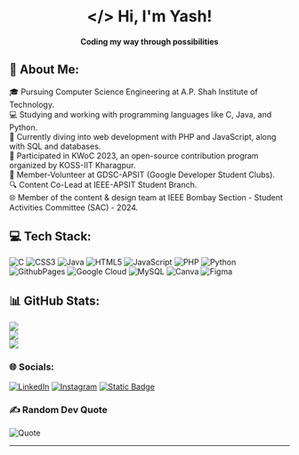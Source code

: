 <h1 align="center"> &lt;/&gt; Hi, I'm Yash!</h1>
<h4 align="center">Coding my way through possibilities</h4>

## 💫 About Me:
🎓 Pursuing Computer Science Engineering at A.P. Shah Institute of Technology.<br>💻 Studying and working with programming languages like C, Java, and Python.<br>🌱 Currently diving into web development with PHP and JavaScript, along with SQL and databases.<br>🌟 Participated in KWoC 2023, an open-source contribution program organized by KOSS-IIT Kharagpur.<br>🚀 Member-Volunteer at GDSC-APSIT (Google Developer Student Clubs). <br>🔍 Content Co-Lead at IEEE-APSIT Student Branch. <br>🌐 Member of the content & design team at IEEE Bombay Section - Student Activities Committee (SAC) - 2024.

## 💻 Tech Stack:
![C](https://img.shields.io/badge/c-%2300599C.svg?style=for-the-badge&logo=c&logoColor=white) ![CSS3](https://img.shields.io/badge/css3-%231572B6.svg?style=for-the-badge&logo=css3&logoColor=white) ![Java](https://img.shields.io/badge/java-%23ED8B00.svg?style=for-the-badge&logo=openjdk&logoColor=white) ![HTML5](https://img.shields.io/badge/html5-%23E34F26.svg?style=for-the-badge&logo=html5&logoColor=white) ![JavaScript](https://img.shields.io/badge/javascript-%23323330.svg?style=for-the-badge&logo=javascript&logoColor=%23F7DF1E) ![PHP](https://img.shields.io/badge/php-%23777BB4.svg?style=for-the-badge&logo=php&logoColor=white) ![Python](https://img.shields.io/badge/python-3670A0?style=for-the-badge&logo=python&logoColor=ffdd54) ![GithubPages](https://img.shields.io/badge/github%20pages-121013?style=for-the-badge&logo=github&logoColor=white) ![Google Cloud](https://img.shields.io/badge/GoogleCloud-%234285F4.svg?style=for-the-badge&logo=google-cloud&logoColor=white) ![MySQL](https://img.shields.io/badge/mysql-%2300000f.svg?style=for-the-badge&logo=mysql&logoColor=white) ![Canva](https://img.shields.io/badge/Canva-%2300C4CC.svg?style=for-the-badge&logo=Canva&logoColor=white) ![Figma](https://img.shields.io/badge/figma-%23F24E1E.svg?style=for-the-badge&logo=figma&logoColor=white)

## 📊 GitHub Stats:
![](https://github-readme-stats.vercel.app/api?username=agrawal-yash&theme=radical&hide_border=true&include_all_commits=false&count_private=false)<br/>
![](https://github-readme-streak-stats.herokuapp.com/?user=agrawal-yash&theme=radical&hide_border=true)<br/>
![](https://github-readme-stats.vercel.app/api/top-langs/?username=agrawal-yash&theme=radical&hide_border=true&include_all_commits=false&count_private=false&layout=compact)

### 🌐 Socials:
 [![LinkedIn](https://img.shields.io/badge/LinkedIn-%230077B5.svg?logo=linkedin&logoColor=white)](https://linkedin.com/in/yash-agrawal04) 
 [![Instagram](https://img.shields.io/badge/Instagram-%23E4405F.svg?logo=Instagram&logoColor=white)](https://instagram.com/whattheyash)
 [![Static Badge](https://img.shields.io/badge/Mail-%23bfbfbf.svg?logo=gmail)](mailto:agrawal.yash.g@gmail.com)


### ✍️ Random Dev Quote
<!-- ![](https://quotes-github-readme.vercel.app/api?type=vertical&theme=radical) -->
![Quote](https://github-readme-quotes-bay.vercel.app/quote?theme=radical&animation=default&layout=default&font=default)

---
